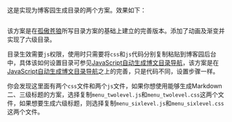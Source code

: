 这是实现为博客园生成目录的两个方案。效果如下：

<div align=center><img src="https://raw.githubusercontent.com/liuhao326/PicRepository/master/img/20200403204839.png" alt="" style="zoom: 80%;" /></div>

<div align=center><img src="https://raw.githubusercontent.com/liuhao326/PicRepository/master/img/20200403204709.png" alt="" style="zoom: 80%;" /></div>

该方案是在[孤傲苍狼](https://www.cnblogs.com/xdp-gacl/)所写目录方案的基础上建立的完善版本。添加了动画及渐变并实现了六级目录。

目录生效需要`js`权限，使用时只需要将`css`和`js`代码分别复制粘贴到博客园后台中，具体该如何设置目录可参见[JavaScript自动生成博文目录导航](https://www.cnblogs.com/xdp-gacl/p/3718879.html)，该方案是在[JavaScript自动生成博文目录导航](https://www.cnblogs.com/xdp-gacl/p/3718879.html)之上的完善，只是代码不同，设置步骤一样。

你会发现这里面有两个`css`文件和两个`js`文件，如果你想使用能够生成Markdown二、三级标题的方案，选择复制`menu_twolevel.js`和`menu_twolevel.css`这两个文件，如果想要生成六级标题，则选择复制`menu_sixlevel.js`和`menu_sixlevel.css`这两个文件。